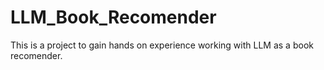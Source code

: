 # LLM_Book_Recomender
This is a project to gain hands on experience working with LLM as a book recomender.
